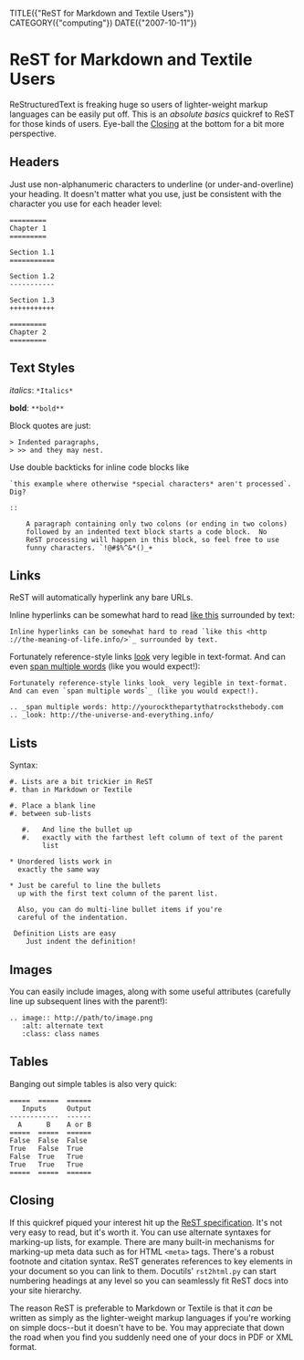 TITLE({"ReST for Markdown and Textile Users"})
CATEGORY({"computing"})
DATE({"2007-10-11"})

ReST for Markdown and Textile Users
===================================

ReStructuredText is freaking huge so users of lighter-weight markup
languages can be easily put off. This is an *absolute basics* quickref
to ReST for those kinds of users. Eye-ball the
[Closing](rest-for-markdown-and-textile-users.html#closing) at the
bottom for a bit more perspective.

Headers
-------

Just use non-alphanumeric characters to underline (or
under-and-overline) your heading. It doesn't matter what you use, just
be consistent with the character you use for each header level:

```
=========
Chapter 1
=========

Section 1.1
===========

Section 1.2
-----------

Section 1.3
+++++++++++

=========
Chapter 2
=========
```

Text Styles
-----------

*italics*: `*Italics*`

**bold**: `**bold**`

Block quotes are just:

```
> Indented paragraphs,
> >> and they may nest.
```

Use double backticks for inline code blocks like
```
`this example where otherwise *special characters* aren't processed`. Dig?
```

```
::

    A paragraph containing only two colons (or ending in two colons)
    followed by an indented text block starts a code block.  No
    ReST processing will happen in this block, so feel free to use
    funny characters. `!@#$%^&*()_+
```

Links
-----

ReST will automatically hyperlink any bare URLs.

Inline hyperlinks can be somewhat hard to read [like
this](http://the-meaning-of-life.info/) surrounded by text:

    Inline hyperlinks can be somewhat hard to read `like this <http
    ://the-meaning-of-life.info/>`_ surrounded by text.

Fortunately reference-style links
[look](http://the-universe-and-everything.info/) very legible in
text-format. And can even [span multiple
words](http://yourockthepartythatrocksthebody.com) (like you would
expect!):

    Fortunately reference-style links look_ very legible in text-format.
    And can even `span multiple words`_ (like you would expect!).

    .. _span multiple words: http://yourockthepartythatrocksthebody.com
    .. _look: http://the-universe-and-everything.info/

Lists
-----

Syntax:

```
#. Lists are a bit trickier in ReST
#. than in Markdown or Textile

#. Place a blank line
#. between sub-lists

   #.   And line the bullet up
   #.   exactly with the farthest left column of text of the parent
        list

* Unordered lists work in
  exactly the same way

* Just be careful to line the bullets
  up with the first text column of the parent list.

  Also, you can do multi-line bullet items if you're
  careful of the indentation.

 Definition Lists are easy
    Just indent the definition!
```

Images
------

You can easily include images, along with some useful attributes
(carefully line up subsequent lines with the parent!):

```
.. image:: http://path/to/image.png
   :alt: alternate text
   :class: class names
```

Tables
------

Banging out simple tables is also very quick:

```
=====  =====  ======
   Inputs     Output
------------  ------
  A      B    A or B
=====  =====  ======
False  False  False
True   False  True
False  True   True
True   True   True
=====  =====  ======
```

Closing
-------

If this quickref piqued your interest hit up the [ReST
specification](http://docutils.sourceforge.net/rst.html). It's not very
easy to read, but it's worth it. You can use alternate syntaxes for
marking-up lists, for example. There are many built-in mechanisms for
marking-up meta data such as for HTML `<meta>` tags. There's a robust
footnote and citation syntax. ReST generates references to key elements
in your document so you can link to them. Docutils' `rst2html.py` can
start numbering headings at any level so you can seamlessly fit ReST
docs into your site hierarchy.

The reason ReST is preferable to Markdown or Textile is that it *can* be
written as simply as the lighter-weight markup languages if you're
working on simple docs--but it doesn't have to be. You may
appreciate that down the road when you find you suddenly need one of
your docs in PDF or XML format.
